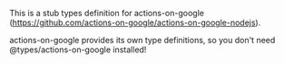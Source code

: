 This is a stub types definition for actions-on-google (https://github.com/actions-on-google/actions-on-google-nodejs).

actions-on-google provides its own type definitions, so you don't need @types/actions-on-google installed!